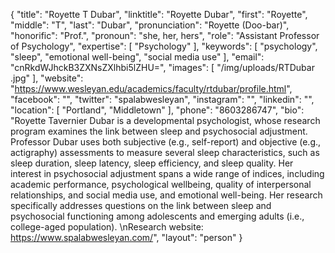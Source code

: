 {
  "title": "Royette T Dubar",
  "linktitle": "Royette Dubar",
  "first": "Royette",
  "middle": "T",
  "last": "Dubar",
  "pronunciation": "Royette (Doo-bar)",
  "honorific": "Prof.",
  "pronoun": "she, her, hers",
  "role": "Assistant Professor of Psychology",
  "expertise": [
    "Psychology"
  ],
  "keywords": [
    "psychology",
    "sleep",
    "emotional well-being",
    "social media use"
  ],
  "email": "cnRkdWJhckB3ZXNsZXlhbi5lZHU=",
  "images": [
    "/img/uploads/RTDubar .jpg"
  ],
  "website": "https://www.wesleyan.edu/academics/faculty/rtdubar/profile.html",
  "facebook": "",
  "twitter": "spalabwesleyan",
  "instagram": "",
  "linkedin": "",
  "location": [
    "Portland",
    "Middletown"
  ],
  "phone": "8603286747",
  "bio": "Royette Tavernier Dubar is a developmental psychologist, whose research program examines the link between sleep and psychosocial adjustment. Professor Dubar uses both subjective (e.g., self-report) and objective (e.g., actigraphy) assessments to measure several sleep characteristics, such as sleep duration, sleep latency, sleep efficiency, and sleep quality. Her interest in psychosocial adjustment spans a wide range of indices, including academic performance, psychological wellbeing, quality of interpersonal relationships, and social media use, and emotional well-being. Her research specifically addresses questions on the link between sleep and psychosocial functioning among adolescents and emerging adults (i.e., college-aged population). \nResearch website: https://www.spalabwesleyan.com/",
  "layout": "person"
}
